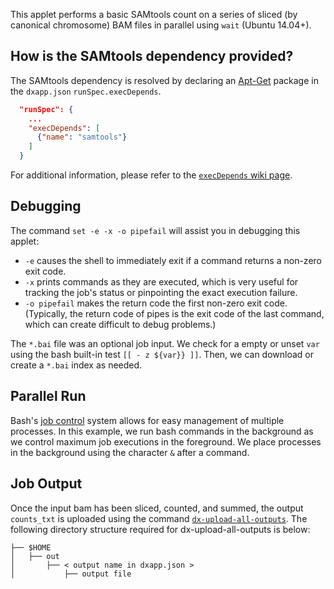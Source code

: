 This applet performs a basic SAMtools count on a series of sliced (by canonical chromosome) BAM files in parallel using `wait` (Ubuntu 14.04+).

## How is the SAMtools dependency provided?
The SAMtools dependency is resolved by declaring an [Apt-Get](https://help.ubuntu.com/14.04/serverguide/apt-get.html) package in the `dxapp.json` `runSpec.execDepends`.
```json
  "runSpec": {
    ...
    "execDepends": [
      {"name": "samtools"}
    ]
  }
```
For additional information, please refer to the [`execDepends` wiki page](https://wiki.dnanexus.com/Execution-Environment-Reference#Software-Packages).

## Debugging
The command `set -e -x -o pipefail` will assist you in debugging this applet:
* `-e` causes the shell to immediately exit if a command returns a non-zero exit code.
* `-x` prints commands as they are executed, which is very useful for tracking the job's status or pinpointing the exact execution failure.
* `-o pipefail` makes the return code the first non-zero exit code. (Typically, the return code of pipes is the exit code of the last command, which can create difficult to debug problems.)
<!-- SECTION: Debugging boilerplate and input download -->
The `*.bai` file was an optional job input. We check for a empty or unset `var` using the bash built-in test `[[ - z ${var}} ]]`. Then, we can download or create a `*.bai` index as needed.

## Parallel Run
Bash's [job control](http://tldp.org/LDP/abs/html/x9644.html) system allows for easy management of multiple processes. In this example, we run bash commands in the background as we control maximum job executions in the foreground.
We place processes in the background using the character `&` after a command.
<!-- SECTION: Parallel SAMtools count by region -->
<!-- SECTION: Wait for background processes to complete -->
## Job Output
Once the input bam has been sliced, counted, and summed, the output `counts_txt` is uploaded using the command [`dx-upload-all-outputs`](https://wiki.dnanexus.com/Helpstrings-of-SDK-Command-Line-Utilities#dx-upload-all-outputs). The following directory structure required for dx-upload-all-outputs is below:
```
├── $HOME
│   ├── out
│       ├── < output name in dxapp.json >
│           ├── output file
```
<!-- INCLUDE: In our applet, we upload all outputs by: -->
<!-- SECTION: Sum and Upload results -->
